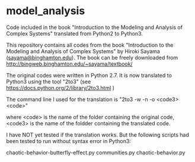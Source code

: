# model_analysis
Code included in the book "Introduction to the Modeling and Analysis of Complex Systems" translated from Python2 to Python3.

This repository contains all codes from the book "Introduction to the Modeling and Analysis of Complex Systems" by Hiroki Sayama (sayama@binghamton.edu). The book can be freely downloaded from http://bingweb.binghamton.edu/~sayama/textbook/

The original codes were written in Python 2.7.
It is now translated to Python3 using the tool "2to3" (see https://docs.python.org/2/library/2to3.html )

The command line I used for the translation is 
"2to3 -w -n -o \<code3>  \<code>"

where \<code> is the name of the folder containing the original code, <br/>
\<code3> is the name of the foldder containing the translated code.

I have NOT yet tested if the translation works. But the following scripts had been tested to run without syntax error in Python3:

chaotic-behavior-butterfly-effect.py
communities.py
chaotic-behavior.py

